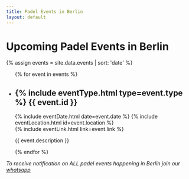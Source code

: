 ```yaml
---
title: Padel Events in Berlin
layout: default
---
```

<script src="{{ base.url | prepend: site.url }}/assets/js/filter-events.js"></script>
<script>
window.onload = function(){
    hideEventsBefore(Date.now());
}
</script>

# Upcoming Padel Events in Berlin
{% assign events = site.data.events | sort: 'date' %}
<ul class="events-list" id="events-list">
{% for event in events %}
<li event-date="{{ event.registration_till}}">
    <h2> {% include eventType.html type=event.type %}
{{ event.id }}</h2>
    <div class="event-details">
        {% include eventDate.html date=event.date %} 
        {% include eventLocation.html id=event.location %}
    </div>
    {% include eventLink.html link=event.link %}
    <p class="event-description">{{ event.description }}</p>
 </li>   
{% endfor %}
</ul>

*To receive notification on ALL padel events happening in Berlin join our <a href="https://chat.whatsapp.com/DMy3rVa6NHdDgQZi2pmtmi">whatsapp</a>* 






